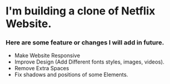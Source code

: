 # I'm building a clone of Netflix Website.

### Here are some feature or changes I will add in future.

- Make Website Responsive
- Improve Design (Add Different fonts styles, images, videos).
- Remove Extra Spaces
- Fix shadows and positions of some Elements.